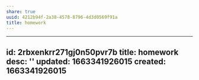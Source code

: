 ```yaml
---
share: true
uuid: 4212b94f-2a38-4578-8796-4d3d0569f91a
title: homework
---
```

---
id: 2rbxenkrr271gj0n50pvr7b
title: homework
desc: ''
updated: 1663341926015
created: 1663341926015
---